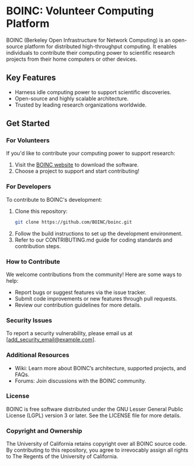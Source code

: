 # BOINC: Volunteer Computing Platform

BOINC (Berkeley Open Infrastructure for Network Computing) is an open-source platform for distributed high-throughput computing. It enables individuals to contribute their computing power to scientific research projects from their home computers or other devices.

## Key Features
- Harness idle computing power to support scientific discoveries.
- Open-source and highly scalable architecture.
- Trusted by leading research organizations worldwide.

## Get Started
### For Volunteers
If you'd like to contribute your computing power to support research:
1. Visit the [BOINC website](https://boinc.berkeley.edu) to download the software.
2. Choose a project to support and start contributing!

### For Developers
To contribute to BOINC's development:
1. Clone this repository:
   ```bash
   git clone https://github.com/BOINC/boinc.git
2. Follow the build instructions to set up the development environment.
3. Refer to our CONTRIBUTING.md guide for coding standards and contribution steps.

### How to Contribute
We welcome contributions from the community! Here are some ways to help:

- Report bugs or suggest features via the issue tracker.
- Submit code improvements or new features through pull requests.
- Review our contribution guidelines for more details.

### Security Issues
To report a security vulnerability, please email us at [add_security_email@example.com].

### Additional Resources
- Wiki: Learn more about BOINC’s architecture, supported projects, and FAQs.
- Forums: Join discussions with the BOINC community.

### License
BOINC is free software distributed under the GNU Lesser General Public License (LGPL) version 3 or later. See the LICENSE file for more details.

### Copyright and Ownership
The University of California retains copyright over all BOINC source code. By contributing to this repository, you agree to irrevocably assign all rights to The Regents of the University of California.
